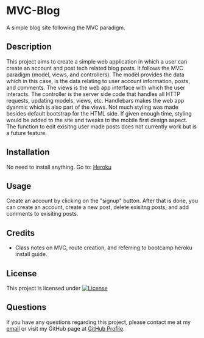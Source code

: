 # MVC-Blog
A simple blog site following the MVC paradigm.

## Description
This project aims to create a simple web application in which a user can create an account and post tech related blog posts. It follows the MVC paradigm (model, views, and controllers). The model provides the data which in this case, is the data relating to user account information, posts, and comments. The views is the web app interface with which the user interacts. The controller is the server side code that handles all HTTP requests, updating models, views, etc. Handlebars makes the web app dyanmic which is also part of the views. Not much styling was made besides default bootstrap for the HTML side. If given enough time, styling would be added to the site and tweaks to the mobile first design aspect. The function to edit exisitng user made posts does not currently work but is a future feature. 
## Installation

No need to install anything. Go to: [Heroku](https://pure-depths-01409-8304d9d8effa.herokuapp.com/)

## Usage

Create an account by clicking on the "signup" button. After that is done, you can create an account, create a new post, delete exisitng posts, and add comments to exisiting posts.

## Credits

- Class notes on MVC, route creation, and referring to bootcamp heroku install guide.


## License
This project is licensed under [![License](https://img.shields.io/badge/License-MIT-brightgreen.svg)](https://opensource.org/licenses/MIT)

## Questions
If you have any questions regarding this project, please contact me at my [email](joseguillen587@yahoo.com) or visit my GitHub page at [GitHub Profile](https://github.com/Exo-MDR-CD2000).
